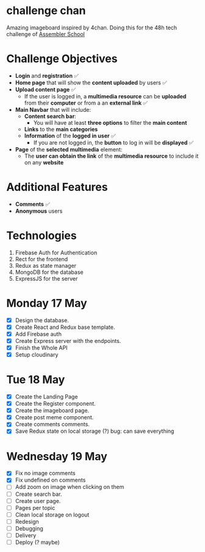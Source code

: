 # challenge chan

Amazing imageboard inspired by 4chan.
Doing this for the 48h tech challenge of [Assembler School](https://github.com/assembler-school/assembler-tech-challenge#-general-analysis)

# Challenge Objectives

-   **Login** and **registration** ✅
-   **Home page** that will show the **content uploaded** by users ✅
-   **Upload content page** ✅
    -   If the user is logged in, a **multimedia resource** can be **uploaded** from their **computer** or from a an **external link** ✅
-   **Main Navbar** that will include:
    -   **Content search bar**:
        -   You will have at least **three options** to filter the **main content**
    -   **Links** to the **main categories**
    -   **Information** of the **logged in user** ✅
        -   If you are not logged in, the **button** to log in will be **displayed** ✅
-   **Page** of the **selected multimedia** element:
    -   The **user can obtain the link** of the **multimedia resource** to include it on any **website**

# Additional Features

-   **Comments** ✅
-   **Anonymous** users

# Technologies

1. Firebase Auth for Authentication
2. Rect for the frontend
3. Redux as state manager
4. MongoDB for the database
5. ExpressJS for the server

# Monday 17 May

-   [x] Design the database.
-   [x] Create React and Redux base template.
-   [x] Add Firebase auth
-   [x] Create Express server with the endpoints.
-   [x] Finish the Whole API
-   [x] Setup cloudinary

# Tue 18 May

-   [x] Create the Landing Page
-   [x] Create the Register component.
-   [x] Create the imageboard page.
-   [x] Create post meme component.
-   [x] Create comments comments.
-   [x] Save Redux state on local storage (?) bug: can save everything

# Wednesday 19 May

-   [x] Fix no image comments
-   [x] Fix undefined on comments
-   [ ] Add zoom on image when clicking on them
-   [ ] Create search bar.
-   [ ] Create user page.
-   [ ] Pages per topic
-   [ ] Clean local storage on logout
-   [ ] Redesign
-   [ ] Debugging
-   [ ] Delivery
-   [ ] Deploy (? maybe)
